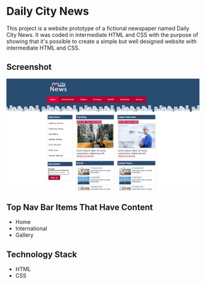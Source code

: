 # Daily City News

This project is a website prototype of a fictional  newspaper named Daily City News.
It was coded in intermediate HTML and CSS with the purpose of showing that it's possible to create a simple but well designed website with intermediate HTML and CSS.

## Screenshot 

![Screenshot](Screenshot.png)

## Top Nav Bar Items That Have Content
+ Home
+ International 
+ Gallery 

## Technology Stack

+ HTML
+ CSS